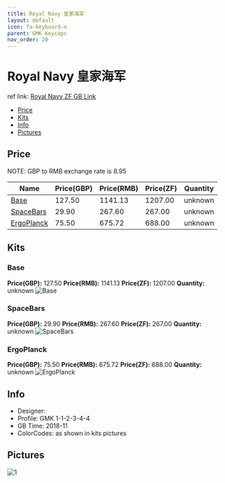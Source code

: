 ```yaml
---
title: Royal Navy 皇家海军
layout: default
icon: fa-keyboard-o
parent: GMK Keycaps
nav_order: 20
---
```


# Royal Navy 皇家海军

ref link: [Royal Navy ZF GB Link](http://www.zfrontier.com/m/4937)

* [Price](#price)
* [Kits](#kits)
* [Info](#info)
* [Pictures](#pictures)


## Price  
NOTE: GBP to RMB exchange rate is 8.95

| Name          | Price(GBP)    |  Price(RMB) |  Price(ZF) | Quantity |
| ------------- | ------------- |  ---------- |  --------- | -------- |
|[Base](#base)|127.50|1141.13|1207.00|unknown|
|[SpaceBars](#spacebars)|29.90|267.60|267.00|unknown|
|[ErgoPlanck](#ergoplanck)|75.50|675.72|688.00|unknown|


## Kits
### Base
**Price(GBP):** 127.50    **Price(RMB):** 1141.13    **Price(ZF):** 1207.00    **Quantity:** unknown
<img src="{{ 'assets/images/gmk-keycaps/royalnavy/kits_pics/base.png' | relative_url }}" alt="Base" class="image featured">

### SpaceBars
**Price(GBP):** 29.90    **Price(RMB):** 267.60    **Price(ZF):** 267.00    **Quantity:** unknown
<img src="{{ 'assets/images/gmk-keycaps/royalnavy/kits_pics/spacebars.png' | relative_url }}" alt="SpaceBars" class="image featured">

### ErgoPlanck
**Price(GBP):** 75.50    **Price(RMB):** 675.72    **Price(ZF):** 688.00    **Quantity:** unknown
<img src="{{ 'assets/images/gmk-keycaps/royalnavy/kits_pics/ergoplanck.png' | relative_url }}" alt="ErgoPlanck" class="image featured">


## Info
* Designer: 
* Profile: GMK 1-1-2-3-4-4
* GB Time: 2018-11
* ColorCodes: as shown in kits pictures


## Pictures
<img src="{{ 'assets/images/gmk-keycaps/royalnavy/rendering_pics/1.jpg' | relative_url }}" alt="1" class="image featured">
